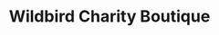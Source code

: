 ---
title: "Wildbird Charity Boutique"
url: /blaine/wildbird-charity-boutique/
shop: Gebrauchtwaren
---